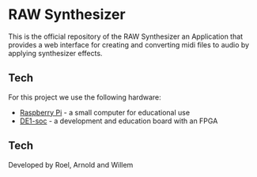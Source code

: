 RAW Synthesizer 
=========

This is the official repository of the RAW Synthesizer an Application that provides a web interface for creating and converting midi files to audio by applying synthesizer effects. 

Tech
-----------

For this project we use the following hardware:

* [Raspberry Pi] - a small computer for educational use
* [DE1-soc] - a development and education board with an FPGA 


[Raspberry Pi]:http://uk.rs-online.com/web/p/processor-microcontroller-development-kits/7568308/
[DE1-Soc]:http://www.altera.com/education/univ/materials/boards/de1-soc/unv-de1-soc-board.html

Tech
-----------
Developed by Roel, Arnold and Willem

